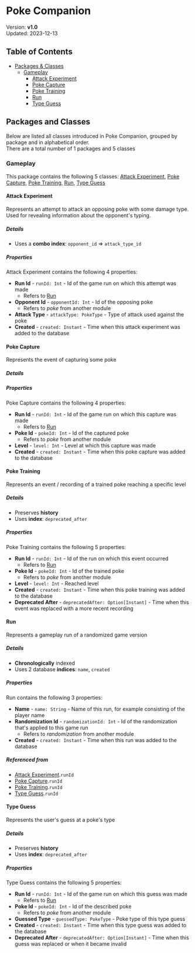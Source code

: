 # Poke Companion
Version: **v1.0**  
Updated: 2023-12-13

## Table of Contents
- [Packages & Classes](#packages-and-classes)
  - [Gameplay](#gameplay)
    - [Attack Experiment](#attack-experiment)
    - [Poke Capture](#poke-capture)
    - [Poke Training](#poke-training)
    - [Run](#run)
    - [Type Guess](#type-guess)

## Packages and Classes
Below are listed all classes introduced in Poke Companion, grouped by package and in alphabetical order.  
There are a total number of 1 packages and 5 classes

### Gameplay
This package contains the following 5 classes: [Attack Experiment](#attack-experiment), [Poke Capture](#poke-capture), [Poke Training](#poke-training), [Run](#run), [Type Guess](#type-guess)

#### Attack Experiment
Represents an attempt to attack an opposing poke with some damage type. Used for revealing information about the opponent's typing.

##### Details
- Uses a **combo index**: `opponent_id` => `attack_type_id`

##### Properties
Attack Experiment contains the following 4 properties:
- **Run Id** - `runId: Int` - Id of the game run on which this attempt was made
  - Refers to [Run](#run)
- **Opponent Id** - `opponentId: Int` - Id of the opposing poke
  - Refers to *poke* from another module
- **Attack Type** - `attackType: PokeType` - Type of attack used against the poke
- **Created** - `created: Instant` - Time when this attack experiment was added to the database

#### Poke Capture
Represents the event of capturing some poke

##### Details

##### Properties
Poke Capture contains the following 4 properties:
- **Run Id** - `runId: Int` - Id of the game run on which this capture was made
  - Refers to [Run](#run)
- **Poke Id** - `pokeId: Int` - Id of the captured poke
  - Refers to *poke* from another module
- **Level** - `level: Int` - Level at which this capture was made
- **Created** - `created: Instant` - Time when this poke capture was added to the database

#### Poke Training
Represents an event / recording of a trained poke reaching a specific level

##### Details
- Preserves **history**
- Uses **index**: `deprecated_after`

##### Properties
Poke Training contains the following 5 properties:
- **Run Id** - `runId: Int` - Id of the run on which this event occurred
  - Refers to [Run](#run)
- **Poke Id** - `pokeId: Int` - Id of the trained poke
  - Refers to *poke* from another module
- **Level** - `level: Int` - Reached level
- **Created** - `created: Instant` - Time when this poke training was added to the database
- **Deprecated After** - `deprecatedAfter: Option[Instant]` - Time when this event was replaced with a more recent recording

#### Run
Represents a gameplay run of a randomized game version

##### Details
- **Chronologically** indexed
- Uses 2 database **indices**: `name`, `created`

##### Properties
Run contains the following 3 properties:
- **Name** - `name: String` - Name of this run, for example consisting of the player name
- **Randomization Id** - `randomizationId: Int` - Id of the randomization that's applied to this game run
  - Refers to *randomization* from another module
- **Created** - `created: Instant` - Time when this run was added to the database

##### Referenced from
- [Attack Experiment](#attack-experiment).`runId`
- [Poke Capture](#poke-capture).`runId`
- [Poke Training](#poke-training).`runId`
- [Type Guess](#type-guess).`runId`

#### Type Guess
Represents the user's guess at a poke's type

##### Details
- Preserves **history**
- Uses **index**: `deprecated_after`

##### Properties
Type Guess contains the following 5 properties:
- **Run Id** - `runId: Int` - Id of the game run on which this guess was made
  - Refers to [Run](#run)
- **Poke Id** - `pokeId: Int` - Id of the described poke
  - Refers to *poke* from another module
- **Guessed Type** - `guessedType: PokeType` - Poke type of this type guess
- **Created** - `created: Instant` - Time when this type guess was added to the database
- **Deprecated After** - `deprecatedAfter: Option[Instant]` - Time when this guess was replaced or when it became invalid
